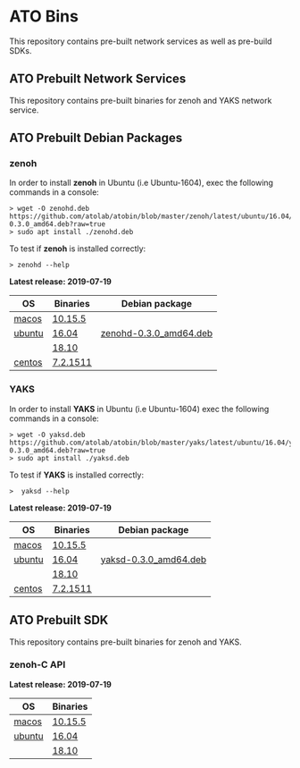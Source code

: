 # ATO Bins
This repository contains pre-built network services as well as pre-build SDKs.

## ATO Prebuilt Network Services
This repository contains pre-built binaries for zenoh and YAKS network service.

## ATO Prebuilt Debian Packages

### zenoh

In order to install **zenoh** in Ubuntu (i.e Ubuntu-1604), exec the following commands in a console:
```
> wget -O zenohd.deb https://github.com/atolab/atobin/blob/master/zenoh/latest/ubuntu/16.04/zenohd-0.3.0_amd64.deb?raw=true
> sudo apt install ./zenohd.deb
```
To test if **zenoh** is installed correctly:
```
> zenohd --help
```
**Latest release: 2019-07-19**

| OS | Binaries | Debian package |
| --- | --- | --- |
| [macos](./zenoh/latest/macos)   | [10.15.5](./zenoh/latest/macos/10.15.5/zenohd)    ||
| [ubuntu](./zenoh/latest/ubuntu) | [16.04](./zenoh/latest/ubuntu/16.04/zenohd) | [zenohd-0.3.0_amd64.deb](./zenoh/latest/ubuntu/16.04/zenohd-0.3.0_amd64.deb)       |
|| [18.10](./zenoh/latest/ubuntu/18.10/zenohd)       ||
| [centos](./zenoh/latest/centos) | [7.2.1511](./zenoh/latest/centos/7.2.1511/zenohd) ||


### YAKS

In order to install **YAKS** in Ubuntu (i.e Ubuntu-1604) exec the following commands in a console:
```
> wget -O yaksd.deb https://github.com/atolab/atobin/blob/master/yaks/latest/ubuntu/16.04/yaksd-0.3.0_amd64.deb?raw=true
> sudo apt install ./yaksd.deb
```
To test if **YAKS** is installed correctly:
```
>  yaksd --help
```

**Latest release: 2019-07-19**

| OS | Binaries |  Debian package |
| --- | --- | --- |
| [macos](./yaks/latest/macos)   | [10.15.5](./yaks/latest/macos/10.15.5/yaksd)    | |
| [ubuntu](./yaks/latest/ubuntu) | [16.04](./yaks/latest/ubuntu/16.04/yaksd) | [yaksd-0.3.0_amd64.deb](./yaks/latest/ubuntu/16.04/yaksd-0.3.0_amd64.deb)    |
| | [18.10](./yaks/latest/ubuntu/18.10/yaksd)       | |
| [centos](./yaks/latest/centos) | [7.2.1511](./yaks/latest/centos/7.2.1511/yaksd) | |

## ATO Prebuilt SDK
This repository contains pre-built binaries for zenoh and YAKS.

### zenoh-C API

**Latest release: 2019-07-19**

| OS | Binaries |
| --- | --- |
| [macos](./zenoh-c/latest/macos)   | [10.15.5](./zenoh-c/latest/macos/10.15.5/libzenohc.dylib)  |
| [ubuntu](./zenoh-c/latest/ubuntu) | [16.04](./zenoh-c/latest/ubuntu/16.04/libzenohc.so) |
| | [18.10](./zenoh-c/latest/ubuntu/18.10/libzenohc.so)  |
